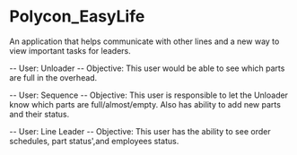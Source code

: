 # Polycon_EasyLife

An application that helps communicate with other lines and a new way to view important tasks for leaders.

-- User: Unloader -- Objective: This user would be able to see which parts are full in the overhead.

-- User: Sequence -- Objective: This user is responsible to let the Unloader know which parts are full/almost/empty. Also has ability to add new parts and their status.

-- User: Line Leader -- Objective: This user has the ability to see order schedules, part status',and employees status.
